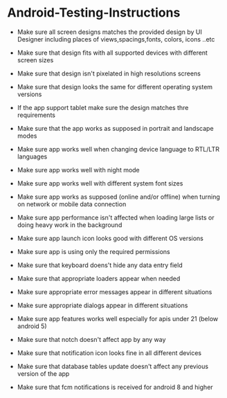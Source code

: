 # Android-Testing-Instructions

- Make sure all screen designs matches the provided design by UI Designer including places of views,spacings,fonts, colors, icons ..etc 

- Make sure that design fits with all supported devices with different screen sizes  

- Make sure that design isn't pixelated in high resolutions screens 

- Make sure that design looks the same for different operating system versions  

- If the app support tablet make sure the design matches thre requirements  

- Make sure that the app works as supposed in portrait and landscape modes 

- Make sure app works well when changing device language to RTL/LTR languages  

- Make sure app works well with night mode  

- Make sure app works well with different system font sizes 

- Make sure app works as supposed (online and/or offline) when turning on network or mobile data connection 

- Make sure app performance isn't affected when loading large lists or doing heavy work in the background  

- Make sure app launch icon looks good with different OS versions  

- Make sure app is using only the required permissions 

- Make sure that keyboard doens't hide any data entry field  

- Make sure that appropriate loaders appear when needed 

- Make sure appropriate error messages appear in different situations 

- Make sure appropriate dialogs appear in different situations  

- Make sure app features works well especially for apis under 21 (below android 5) 

- Make sure that notch doesn't affect app by any way  

- Make sure that notification icon looks fine in all different devices  

- Make sure that database tables update doesn't affect any previous version of the app  

- Make sure that fcm notifications is received for android 8 and higher  
